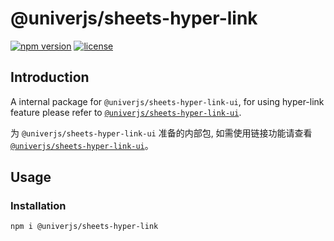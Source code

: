 # @univerjs/sheets-hyper-link

[![npm version](https://img.shields.io/npm/v/@univerjs/hyper-link)](https://npmjs.org/packages/@univerjs/hyper-link)
[![license](https://img.shields.io/npm/l/@univerjs/hyper-link)](https://img.shields.io/npm/l/@univerjs/hyper-link)

## Introduction

A internal package for `@univerjs/sheets-hyper-link-ui`, for using hyper-link feature please refer to [`@univerjs/sheets-hyper-link-ui`](../sheets-hyper-link-ui//README.md).

为 `@univerjs/sheets-hyper-link-ui` 准备的内部包, 如需使用链接功能请查看
[`@univerjs/sheets-hyper-link-ui`](../sheets-hyper-link-ui//README-zh.md)。

## Usage

### Installation

```shell
npm i @univerjs/sheets-hyper-link
```
